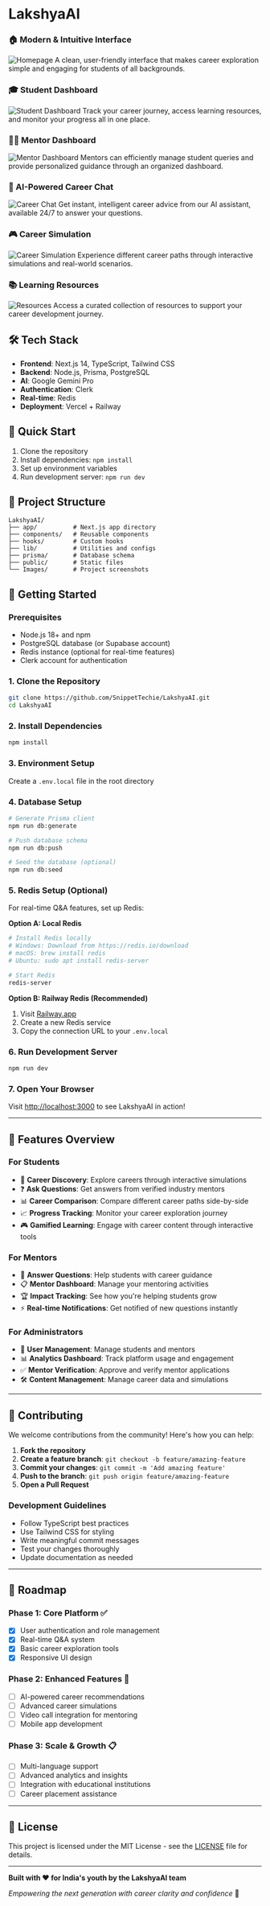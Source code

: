 # LakshyaAI

### 🏠 Modern & Intuitive Interface
![Homepage](./Images/home.png)
A clean, user-friendly interface that makes career exploration simple and engaging for students of all backgrounds.

### 🎓 Student Dashboard
![Student Dashboard](./Images/student-dashboard.png)
Track your career journey, access learning resources, and monitor your progress all in one place.

### 👨‍🏫 Mentor Dashboard
![Mentor Dashboard](./Images/mentor-dashboard.png)
Mentors can efficiently manage student queries and provide personalized guidance through an organized dashboard.

### 💬 AI-Powered Career Chat
![Career Chat](./Images/chat-bot.png)
Get instant, intelligent career advice from our AI assistant, available 24/7 to answer your questions.

### 🎮 Career Simulation
![Career Simulation](./Images/career-simualtion.png)
Experience different career paths through interactive simulations and real-world scenarios.

### 📚 Learning Resources
![Resources](./Images/resources.png)
Access a curated collection of resources to support your career development journey.

## 🛠️ Tech Stack

- **Frontend**: Next.js 14, TypeScript, Tailwind CSS
- **Backend**: Node.js, Prisma, PostgreSQL
- **AI**: Google Gemini Pro
- **Authentication**: Clerk
- **Real-time**: Redis
- **Deployment**: Vercel + Railway

## 🚀 Quick Start

1. Clone the repository
2. Install dependencies: `npm install`
3. Set up environment variables
4. Run development server: `npm run dev`

## 📁 Project Structure

```
LakshyaAI/
├── app/          # Next.js app directory
├── components/   # Reusable components
├── hooks/        # Custom hooks
├── lib/          # Utilities and configs
├── prisma/       # Database schema
├── public/       # Static files
└── Images/       # Project screenshots
```

## 🚀 Getting Started

### **Prerequisites**
- Node.js 18+ and npm
- PostgreSQL database (or Supabase account)
- Redis instance (optional for real-time features)
- Clerk account for authentication

### **1. Clone the Repository**
```bash
git clone https://github.com/SnippetTechie/LakshyaAI.git
cd LakshyaAI
```

### **2. Install Dependencies**
```bash
npm install
```

### **3. Environment Setup**
Create a `.env.local` file in the root directory

### **4. Database Setup**
```bash
# Generate Prisma client
npm run db:generate

# Push database schema
npm run db:push

# Seed the database (optional)
npm run db:seed
```

### **5. Redis Setup (Optional)**
For real-time Q&A features, set up Redis:

**Option A: Local Redis**
```bash
# Install Redis locally
# Windows: Download from https://redis.io/download
# macOS: brew install redis
# Ubuntu: sudo apt install redis-server

# Start Redis
redis-server
```

**Option B: Railway Redis (Recommended)**
1. Visit [Railway.app](https://railway.app)
2. Create a new Redis service
3. Copy the connection URL to your `.env.local`

### **6. Run Development Server**
```bash
npm run dev
```

### **7. Open Your Browser**
Visit [http://localhost:3000](http://localhost:3000) to see LakshyaAI in action!

---

## 📱 Features Overview

### **For Students**
- 🎯 **Career Discovery**: Explore careers through interactive simulations
- ❓ **Ask Questions**: Get answers from verified industry mentors
- 📊 **Career Comparison**: Compare different career paths side-by-side
- 📈 **Progress Tracking**: Monitor your career exploration journey
- 🎮 **Gamified Learning**: Engage with career content through interactive tools

### **For Mentors**
- 💬 **Answer Questions**: Help students with career guidance
- 📋 **Mentor Dashboard**: Manage your mentoring activities
- 🏆 **Impact Tracking**: See how you're helping students grow
- ⚡ **Real-time Notifications**: Get notified of new questions instantly

### **For Administrators**
- 👥 **User Management**: Manage students and mentors
- 📊 **Analytics Dashboard**: Track platform usage and engagement
- ✅ **Mentor Verification**: Approve and verify mentor applications
- 🛠️ **Content Management**: Manage career data and simulations

---

## 🤝 Contributing

We welcome contributions from the community! Here's how you can help:

1. **Fork the repository**
2. **Create a feature branch**: `git checkout -b feature/amazing-feature`
3. **Commit your changes**: `git commit -m 'Add amazing feature'`
4. **Push to the branch**: `git push origin feature/amazing-feature`
5. **Open a Pull Request**

### **Development Guidelines**
- Follow TypeScript best practices
- Use Tailwind CSS for styling
- Write meaningful commit messages
- Test your changes thoroughly
- Update documentation as needed

---

## 🌟 Roadmap

### **Phase 1: Core Platform** ✅
- [x] User authentication and role management
- [x] Real-time Q&A system
- [x] Basic career exploration tools
- [x] Responsive UI design

### **Phase 2: Enhanced Features** 🚧
- [ ] AI-powered career recommendations
- [ ] Advanced career simulations
- [ ] Video call integration for mentoring
- [ ] Mobile app development

### **Phase 3: Scale & Growth** 📋
- [ ] Multi-language support
- [ ] Advanced analytics and insights
- [ ] Integration with educational institutions
- [ ] Career placement assistance

---


## 📄 License

This project is licensed under the MIT License - see the [LICENSE](LICENSE) file for details.

---


**Built with ❤️ for India's youth by the LakshyaAI team**

*Empowering the next generation with career clarity and confidence* 🚀
